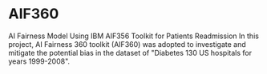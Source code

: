 # AIF360
AI Fairness Model Using IBM AIF356 Toolkit for Patients Readmission
In this project, AI Fairness 360 toolkit (AIF360) was adopted to investigate and mitigate the potential bias in the dataset of "Diabetes 130 US hospitals for years 1999-2008".
